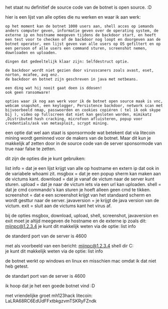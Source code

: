 het staat nu definitief de source code van de botnet is open source. :D 


hier is een lijst van alle opties die nu werken en waar ik aan werk:

    op het moment kan de botnet 1000 users aan, shell acces op iemands anders computer geven, informatie geven over de operating system, de externe ip en hostname meegeven tijdens de backdoor start, en heeft een test voor te checken of de backdoor nog loopt en doorgeven aan de botnet operator, een lijst geven van alle users op OS gefiltert en op een persoon of alle users een command sturen, screenshot nemen, downloaden en uploaden.

    dingen dat gedeeltelijk klaar zijn: Selfdestruct optie.

    de backdoor wordt niet gezien door virusscaners zoals avast, eset, norton, mcafee, avg enz.
    de backdoor en botnet zijn geschreven in java met netbeans.

    een ding wat hij nooit gaat doen is ddosen!
    ook geen ransomware!

    opties waar ik nog aan werk voor ik de botnet open source maak is vnc, webcam snapshot, een keylogger, Persistence backdoor, network scan met bijvoorbeeld nmap, passwoorden en cookies copiéren ( tel ik ook skype bij ), video op fullscreen dat niet kan gesloten worden, mimikatz ,Distributed hash cracking, microfoon afluisteren, popup voor credentials/ask van metasploit, scrypt mining.


een optie dat wel aan staat is sponsormode wat betekent dat via litecoin mining wordt geminned voor de makers van de botnet.
Maar dit kun je makkelijk af zetten door in de source code van de server sponsormode van true naar false te zetten.

dit zijn de opties die je kunt gebruiken:

list info = dat je een lijst krijgt van alle op hostname en extern ip dat ook in de variabele whoami zit.
msgbox = dat je een popup sherm kan maken aan de victums kant.
download = dat je vanaf de victum naar de server kunt sturen.
upload = dat je naar de victum iets via een url kan uploaden.
shell = dat je cmd commando's kan sturen je hoeft alleen geen cmd te tikken.
screenshot = dat e een screenshot krijgt van het standaard scherm en wordt gesttur naar de server.
javaversion = je krijgt de java version van de victum.
exit = sluit aan de victums kant het virus af.

bij de opties msgbox, download, upload, shell, screenshot, javaversion en exit moet je altijd meegeven de hostname en de externe ip zoals dit: mijnpc@1.2.3.4
je kunt dit makkelijk weten via de optie: list info

de standerd port van de server is 4600

met als voorbeeld van een bericht: mijnpc@1.2.3.4 shell dir C:\
je kunt dit makkelijk weten via de optie: list info

de botnet werkt op windows en linux en misschien mac omdat ik dat niet heb getest.

de standart port van de server is 4600

ik hoop dat je het een goede botnet vind :D

met vriendelijke groet
mh123hack
litecoin: LaLRA68RC6EdUdFFxtbkgzvmTSKRyFZndk
